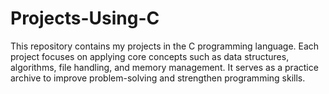 # Projects-Using-C
This repository contains my projects in the C programming language. Each project focuses on applying core concepts such as data structures, algorithms, file handling, and memory management. It serves as a practice archive to improve problem-solving and strengthen programming skills.
